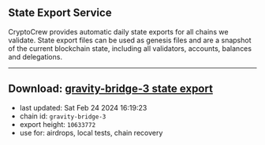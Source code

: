 ## State Export Service
CryptoCrew provides automatic daily state exports for all chains we validate. State export files can be used as genesis files and are a snapshot of the current blockchain state, including all validators, accounts, balances and delegations.

---
**Download: [gravity-bridge-3 state export](https://dl-eu2.ccvalidators.com/SERVICE/gravitybridge/gravity-bridge-3_export_10633772.json)**
---

- last updated: Sat Feb 24 2024 16:19:23
- chain id: `gravity-bridge-3`
- export height: `10633772`
- use for: airdrops, local tests, chain recovery
